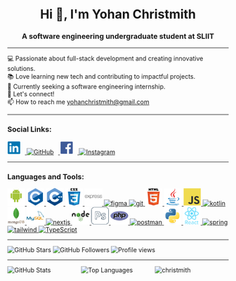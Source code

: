 <h1 align="center">Hi 👋, I'm Yohan Christmith</h1>
<h3 align="center">A software engineering undergraduate student at SLIIT</h3>
<hr>
<p align="left">
💻 Passionate about full-stack development and creating innovative solutions.<br>
📚 Love learning new tech and contributing to impactful projects.<br>
🔭 Currently seeking a software engineering internship.<br>
🤝 Let's connect!<br>
📫 How to reach me <a href="mailto:yohanchristmith@gmail.com">yohanchristmith@gmail.com</a></p>
<hr>
<h3 align="left">Social Links:</h3>
<p align="left">
  <a href="https://www.linkedin.com/in/yohanchristmith?utm_source=share&utm_campaign=share_via&utm_content=profile&utm_medium=android_app" target="_blank" rel="noopener noreferrer">
    <img src="https://raw.githubusercontent.com/devicons/devicon/master/icons/linkedin/linkedin-original.svg" alt="LinkedIn" width="30" height="30" style="margin-right: 10px;" />
  </a>
  <a href="https://github.com/christmith" target="_blank" rel="noopener noreferrer">
    <img src="https://cdn.jsdelivr.net/npm/simple-icons@v3/icons/github.svg" alt="GitHub" width="30" height="30" style="margin-right: 10px;" />
  </a>
  <a href="https://www.facebook.com/share/q3qJK1C4vy4BMwk5/?mibextid=qi2Omg" target="_blank" rel="noopener noreferrer">
    <img src="https://raw.githubusercontent.com/devicons/devicon/master/icons/facebook/facebook-original.svg" alt="Facebook" width="30" height="30" style="margin-right: 10px;" />
  </a>
  <a href="https://www.instagram.com/christmith?igsh=MWJ1cmduNGtiZ3RmdQ==" target="_blank" rel="noopener noreferrer">
    <img src="https://upload.wikimedia.org/wikipedia/commons/a/a5/Instagram_icon.png" alt="Instagram" width="30" height="30" style="margin-right: 10px;" />
  </a>
</p>
<hr>
<h3 align="left">Languages and Tools:</h3>
<p align="left"> 
  <a href="https://developer.android.com" target="_blank" rel="noreferrer">
    <img src="https://raw.githubusercontent.com/devicons/devicon/master/icons/android/android-original-wordmark.svg" alt="android" width="40" height="40"/>
  </a>
  <a href="https://www.cprogramming.com/" target="_blank" rel="noreferrer">
    <img src="https://raw.githubusercontent.com/devicons/devicon/master/icons/c/c-original.svg" alt="c" width="40" height="40"/>
  </a>
  <a href="https://www.w3schools.com/cpp/" target="_blank" rel="noreferrer">
    <img src="https://raw.githubusercontent.com/devicons/devicon/master/icons/cplusplus/cplusplus-original.svg" alt="cplusplus" width="40" height="40"/>
  </a>
  <a href="https://www.w3schools.com/css/" target="_blank" rel="noreferrer">
    <img src="https://raw.githubusercontent.com/devicons/devicon/master/icons/css3/css3-original-wordmark.svg" alt="css3" width="40" height="40"/>
  </a>
  <a href="https://expressjs.com" target="_blank" rel="noreferrer">
    <img src="https://raw.githubusercontent.com/devicons/devicon/master/icons/express/express-original-wordmark.svg" alt="express" width="40" height="40"/>
  </a>
  <a href="https://www.figma.com/" target="_blank" rel="noreferrer">
    <img src="https://www.vectorlogo.zone/logos/figma/figma-icon.svg" alt="figma" width="40" height="40"/>
  </a>
  <a href="https://git-scm.com/" target="_blank" rel="noreferrer">
    <img src="https://www.vectorlogo.zone/logos/git-scm/git-scm-icon.svg" alt="git" width="40" height="40"/>
  </a>
  <a href="https://www.w3.org/html/" target="_blank" rel="noreferrer">
    <img src="https://raw.githubusercontent.com/devicons/devicon/master/icons/html5/html5-original-wordmark.svg" alt="html5" width="40" height="40"/>
  </a>
  <a href="https://www.java.com" target="_blank" rel="noreferrer">
    <img src="https://raw.githubusercontent.com/devicons/devicon/master/icons/java/java-original.svg" alt="java" width="40" height="40"/>
  </a>
  <a href="https://developer.mozilla.org/en-US/docs/Web/JavaScript" target="_blank" rel="noreferrer">
    <img src="https://raw.githubusercontent.com/devicons/devicon/master/icons/javascript/javascript-original.svg" alt="javascript" width="40" height="40"/>
  </a>
  <a href="https://kotlinlang.org" target="_blank" rel="noreferrer">
    <img src="https://www.vectorlogo.zone/logos/kotlinlang/kotlinlang-icon.svg" alt="kotlin" width="40" height="40"/>
  </a>
  <a href="https://www.mongodb.com/" target="_blank" rel="noreferrer">
    <img src="https://raw.githubusercontent.com/devicons/devicon/master/icons/mongodb/mongodb-original-wordmark.svg" alt="mongodb" width="40" height="40"/>
  </a>
  <a href="https://www.mysql.com/" target="_blank" rel="noreferrer">
    <img src="https://raw.githubusercontent.com/devicons/devicon/master/icons/mysql/mysql-original-wordmark.svg" alt="mysql" width="40" height="40"/>
  </a>
  <a href="https://nextjs.org/" target="_blank" rel="noreferrer">
    <img src="https://cdn.worldvectorlogo.com/logos/nextjs-2.svg" alt="nextjs" width="40" height="40"/>
  </a>
  <a href="https://nodejs.org" target="_blank" rel="noreferrer">
    <img src="https://raw.githubusercontent.com/devicons/devicon/master/icons/nodejs/nodejs-original-wordmark.svg" alt="nodejs" width="40" height="40"/>
  </a>
  <a href="https://www.photoshop.com/en" target="_blank" rel="noreferrer">
    <img src="https://raw.githubusercontent.com/devicons/devicon/master/icons/photoshop/photoshop-line.svg" alt="photoshop" width="40" height="40"/>
  </a>
  <a href="https://www.php.net" target="_blank" rel="noreferrer">
    <img src="https://raw.githubusercontent.com/devicons/devicon/master/icons/php/php-original.svg" alt="php" width="40" height="40"/>
  </a>
  <a href="https://postman.com" target="_blank" rel="noreferrer">
    <img src="https://www.vectorlogo.zone/logos/getpostman/getpostman-icon.svg" alt="postman" width="40" height="40"/>
  </a>
  <a href="https://www.python.org" target="_blank" rel="noreferrer">
    <img src="https://raw.githubusercontent.com/devicons/devicon/master/icons/python/python-original.svg" alt="python" width="40" height="40"/>
  </a>
  <a href="https://reactjs.org/" target="_blank" rel="noreferrer">
    <img src="https://raw.githubusercontent.com/devicons/devicon/master/icons/react/react-original-wordmark.svg" alt="react" width="40" height="40"/>
  </a>
  <a href="https://spring.io/" target="_blank" rel="noreferrer">
    <img src="https://www.vectorlogo.zone/logos/springio/springio-icon.svg" alt="spring" width="40" height="40"/>
  </a>
  <a href="https://tailwindcss.com/" target="_blank" rel="noreferrer">
    <img src="https://www.vectorlogo.zone/logos/tailwindcss/tailwindcss-icon.svg" alt="tailwind" width="40" height="40"/>
  </a>
  <a href="https://www.typescriptlang.org/" target="_blank">
    <img src="https://profilinator.rishav.dev/skills-assets/typescript-original.svg" alt="TypeScript" width="40" height="40" />
  </a>  
</p>
<hr>
<p align="left">
  <img src="https://img.shields.io/github/stars/christmith?label=Stars&style=social" alt="GitHub Stars" />
  <img src="https://img.shields.io/github/followers/christmith?label=Followers&style=social" alt="GitHub Followers" /> 
  <img src="https://komarev.com/ghpvc/?username=christmith&label=Profile%20views&color=0e75b6&style=flat" alt="Profile views" />
</p>
<hr>
<div style="display: flex; flex-wrap: wrap;">
  <img src="https://github-readme-stats.vercel.app/api/?username=christmith&show_icons=true&locale=en" alt="GitHub Stats" height="159em" style="flex: 1; margin-right: 10px;" />
  <img src="https://github-readme-stats.vercel.app/api/top-langs/?username=christmith&layout=compact&show_icons=true&locale=en" alt="Top Languages" height="159em" style="flex: 1; margin-right: 10px;" />
  <img align="center" src="https://github-readme-streak-stats.herokuapp.com/?user=christmith&" alt="christmith" alt="GitHub Streak stats" height="150em" style="flex: 1; margin-right: 10px;"/>
</div>
